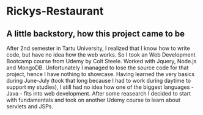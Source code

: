 # Rickys-Restaurant

## A little backstory, how this project came to be
After 2nd semester in Tartu University, I realized that I know how to write code, but have no idea how the web works. So I took an Web Development Bootcamp course from Udemy by Colt Steele. Worked with Jquery, Node.js and MongoDB. Unfortunately I managed to lose the source code for that project, hence I have nothing to showcase. Having learned the very basics during June-July (took that long because I had to work during daytime to support my studies), I still had no idea how one of the biggest languages - Java - fits into web development. After some reasearch I decided to start with fundamentals and took on another Udemy course to learn about servlets and JSPs. 

